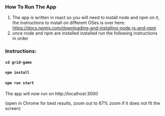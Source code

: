 ### How To Run The App

1. The app is written in react so you will need to install node and npm on it, the instructions to install on
   different OSes is over here: https://docs.npmjs.com/downloading-and-installing-node-js-and-npm
2. once node and npm are installed installed run the following instructions in order

### Instructions:

#### `cd grid-game`

#### `npm install`

#### `npm run start`

The app will now run on http://localhost:3000

(open in Chrome for best results, zoom out to 67% zoom if it does not fit the screen)
